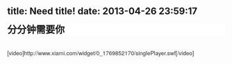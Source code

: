 title: Need title!
date: 2013-04-26 23:59:17
---

<p>
	<span style="color:#333333;font-family:'Helvetica Neue', Helvetica, Arial, sans-serif;font-size:13px;white-space:normal;background-color:#F9F9F9;">
	<h1 style="border:0px;font-size:22px;margin:0px;outline:0px;padding:0px;line-height:1.2;font-family:微软雅黑, 'Microsoft YaHei';white-space:normal;background-color:#FFFFFF;">
		分分钟需要你
	</h1>
<br />
</span>
</p>
<p>
	<span style="color:#333333;font-family:'Helvetica Neue', Helvetica, Arial, sans-serif;font-size:13px;white-space:normal;background-color:#F9F9F9;">[video]<span style="white-space:nowrap;">http://www.xiami.com/widget/0_1769852170/singlePlayer.swf</span>[/video]</span>
</p